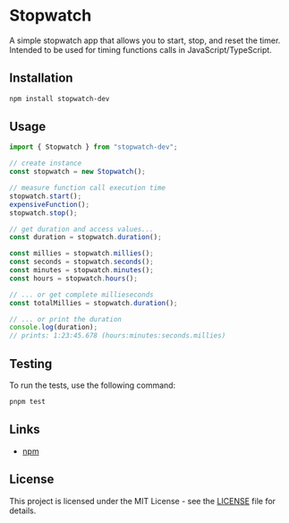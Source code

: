 # Stopwatch

A simple stopwatch app that allows you to start, stop, and reset the timer. Intended to be used for timing functions calls in JavaScript/TypeScript.

## Installation

```bash
npm install stopwatch-dev
```

## Usage

```javascript
import { Stopwatch } from "stopwatch-dev";

// create instance
const stopwatch = new Stopwatch();

// measure function call execution time
stopwatch.start();
expensiveFunction();
stopwatch.stop();

// get duration and access values...
const duration = stopwatch.duration();

const millies = stopwatch.millies();
const seconds = stopwatch.seconds();
const minutes = stopwatch.minutes();
const hours = stopwatch.hours();

// ... or get complete millieseconds
const totalMillies = stopwatch.duration();

// ... or print the duration
console.log(duration);
// prints: 1:23:45.678 (hours:minutes:seconds.millies)
```

## Testing

To run the tests, use the following command:

```bash
pnpm test
```

## Links

- [npm](https://www.npmjs.com/package/stopwatch-dev)

## License

This project is licensed under the MIT License - see the [LICENSE](LICENSE) file for details.
